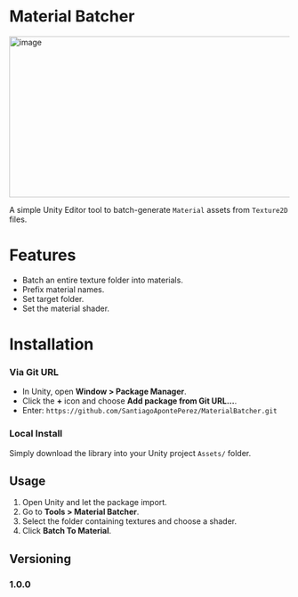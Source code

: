 # Material Batcher

<img width="1023" height="289" alt="image" src="https://github.com/user-attachments/assets/537c34d2-c626-492e-89a0-8db0b73a528b" />

A simple Unity Editor tool to batch-generate `Material` assets from `Texture2D` files.

# Features
- Batch an entire texture folder into materials.
- Prefix material names.
- Set target folder.
- Set the material shader.

# Installation

### Via Git URL

   - In Unity, open **Window > Package Manager**.
   - Click the **+** icon and choose **Add package from Git URL...**.
   - Enter: `https://github.com/SantiagoApontePerez/MaterialBatcher.git`

### Local Install

Simply download the library into your Unity project `Assets/` folder.

## Usage

1. Open Unity and let the package import.
2. Go to **Tools > Material Batcher**.
3. Select the folder containing textures and choose a shader.
4. Click **Batch To Material**.

## Versioning
### **1.0.0**
